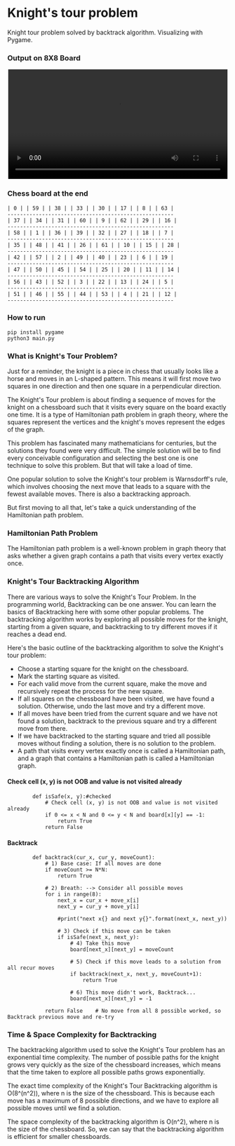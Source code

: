 # Knight's tour problem
Knight tour problem solved by backtrack algorithm. Visualizing with Pygame.

### Output on 8X8 Board
<p align="center">
  <video src="https://github.com/phantomf4321/Knight-tour-problem-pygame/assets/83742735/d185ca1c-045c-4d1c-8d20-336a81781b25" width="500px"></video>
</p>

### Chess board at the end
```
| 0 | | 59 | | 38 | | 33 | | 30 | | 17 | | 8 | | 63 | 
-----------------------------------------------------
| 37 | | 34 | | 31 | | 60 | | 9 | | 62 | | 29 | | 16 | 
-----------------------------------------------------
| 58 | | 1 | | 36 | | 39 | | 32 | | 27 | | 18 | | 7 | 
-----------------------------------------------------
| 35 | | 48 | | 41 | | 26 | | 61 | | 10 | | 15 | | 28 | 
-----------------------------------------------------
| 42 | | 57 | | 2 | | 49 | | 40 | | 23 | | 6 | | 19 | 
-----------------------------------------------------
| 47 | | 50 | | 45 | | 54 | | 25 | | 20 | | 11 | | 14 | 
-----------------------------------------------------
| 56 | | 43 | | 52 | | 3 | | 22 | | 13 | | 24 | | 5 | 
-----------------------------------------------------
| 51 | | 46 | | 55 | | 44 | | 53 | | 4 | | 21 | | 12 | 
-----------------------------------------------------
```
### How to run
```
pip install pygame
python3 main.py
```

### What is Knight's Tour Problem?
Just for a reminder, the knight is a piece in chess that usually looks like a horse and moves in an L-shaped pattern. This means it will first move two squares in one direction and then one square in a perpendicular direction.

The Knight's Tour problem is about finding a sequence of moves for the knight on a chessboard such that it visits every square on the board exactly one time. It is a type of Hamiltonian path problem in graph theory, where the squares represent the vertices and the knight's moves represent the edges of the graph.

This problem has fascinated many mathematicians for centuries, but the solutions they found were very difficult. The simple solution will be to find every conceivable configuration and selecting the best one is one technique to solve this problem. But that will take a load of time.

One popular solution to solve the Knight's tour problem is Warnsdorff's rule, which involves choosing the next move that leads to a square with the fewest available moves. There is also a backtracking approach. 

 But first moving to all that, let's take a quick understanding of the Hamiltonian path problem.


### Hamiltonian Path Problem

The Hamiltonian path problem is a well-known problem in graph theory that asks whether a given graph contains a path that visits every vertex exactly once.


### Knight's Tour Backtracking Algorithm

There are various ways to solve the Knight's Tour Problem. In the programming world, Backtracking can be one answer. You can learn the basics of Backtracking here with some other popular problems.
The backtracking algorithm works by exploring all possible moves for the knight, starting from a given square, and backtracking to try different moves if it reaches a dead end.

Here's the basic outline of the backtracking algorithm to solve the Knight's tour problem:

- Choose a starting square for the knight on the chessboard.
- Mark the starting square as visited.
- For each valid move from the current square, make the move and recursively repeat the process for the new square.
- If all squares on the chessboard have been visited, we have found a solution. Otherwise, undo the last move and try a different move.
- If all moves have been tried from the current square and we have not found a solution, backtrack to the previous square and try a different move from there.
- If we have backtracked to the starting square and tried all possible moves without finding a solution, there is no solution to the problem.
- A path that visits every vertex exactly once is called a Hamiltonian path, and a graph that contains a Hamiltonian path is called a Hamiltonian graph.

#### Check cell (x, y) is not OOB and value is not visited already
```
        def isSafe(x, y):#checked
            # Check cell (x, y) is not OOB and value is not visited already
            if 0 <= x < N and 0 <= y < N and board[x][y] == -1:
                return True
            return False
```

#### Backtrack
```
        def backtrack(cur_x, cur_y, moveCount):
            # 1) Base case: If all moves are done
            if moveCount >= N*N:
                return True

            # 2) Breath: --> Consider all possible moves
            for i in range(8):
                next_x = cur_x + move_x[i]
                next_y = cur_y + move_y[i]

                #print("next x{} and next y{}".format(next_x, next_y))

                # 3) Check if this move can be taken
                if isSafe(next_x, next_y):
                    # 4) Take this move
                    board[next_x][next_y] = moveCount

                    # 5) Check if this move leads to a solution from all recur moves
                    if backtrack(next_x, next_y, moveCount+1):
                        return True

                    # 6) This move didn't work, Backtrack...
                    board[next_x][next_y] = -1

            return False    # No move from all 8 possible worked, so Backtrack previous move and re-try
```
### Time & Space Complexity for Backtracking

The backtracking algorithm used to solve the Knight's Tour problem has an exponential time complexity. The number of possible paths for the knight grows very quickly as the size of the chessboard increases, which means that the time taken to explore all possible paths grows exponentially.

The exact time complexity of the Knight's Tour Backtracking algorithm is O(8^(n^2)), where n is the size of the chessboard. This is because each move has a maximum of 8 possible directions, and we have to explore all possible moves until we find a solution.

The space complexity of the backtracking algorithm is O(n^2), where n is the size of the chessboard. So, we can say that the backtracking algorithm is efficient for smaller chessboards.